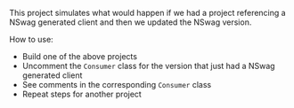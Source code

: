 ﻿This project simulates what would happen if we had a project referencing a NSwag generated client and then we updated the NSwag version.

How to use:

- Build one of the above projects
- Uncomment the `Consumer` class for the version that just had a NSwag generated client
- See comments in the corresponding `Consumer` class
- Repeat steps for another project